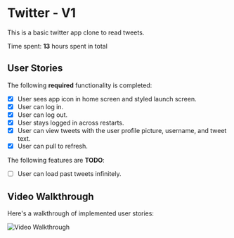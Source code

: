 # Twitter - V1

This is a basic twitter app clone to read tweets.

Time spent: **13** hours spent in total

## User Stories

The following **required** functionality is completed:

- [x] User sees app icon in home screen and styled launch screen. 
- [x] User can log in. 
- [x] User can log out. 
- [x] User stays logged in across restarts.
- [x] User can view tweets with the user profile picture, username, and tweet text. 
- [x] User can pull to refresh.

The following features are **TODO**:

- [ ] User can load past tweets infinitely. 

## Video Walkthrough

Here's a walkthrough of implemented user stories:

<img src='http://g.recordit.co/kq7MjXGTVA.gif' title='Video Walkthrough' width='' alt='Video Walkthrough' />
